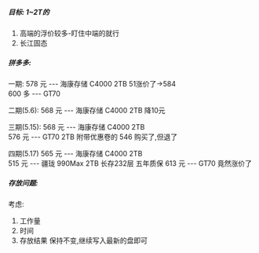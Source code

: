 ##### 目标: 1~2T的
1. 高端的浮价较多-盯住中端的就行
2. 长江固态


##### 拼多多:
一期:
578 元  --- 海康存储 C4000 2TB    51涨价了->584   
600 多  --- GT70 

二期(5.6):
568 元  --- 海康存储 C4000 2TB  降10元

三期(5.15):
568 元  --- 海康存储 C4000 2TB  
576 元  --- GT70          2TB   附带优惠卷的 546 购买了,但退了

四期(5.17)
565 元  --- 海康存储 C4000 2TB  
515 元  --- 疆珑    990Max 2TB  长存232层  五年质保
613 元  --- GT70            竟然涨价了




##### 存放问题:
考虑:
1. 工作量
2. 时间
3. 存放结果
保持不变,继续写入最新的盘即可



